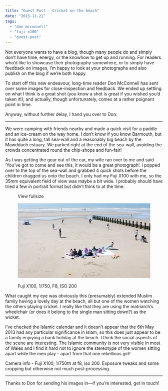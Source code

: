 ```yaml
---
title: "Guest Post - Cricket on the beach"
date: "2015-11-21"
tags: 
  - "don-mcconnell"
  - "fuji-x100"
  - "guest-post"
---
```


Not everyone wants to have a blog, though many people do and simply don’t have time, energy, or the knowhow to get up and running. For readers who’d like to showcase their photography somewhere, or to simply have feedback on images, I’m happy to look at your photographs and also publish on the blog if we’re both happy.

To start off this new endeavour, long-time reader Don McConnell has sent over some images for close-inspection and feedback. We ended up settling on what I think is a great shot (you know a shot is great if you wished you’d taken it!), and actually, though unfortunately, comes at a rather poignant point in time. 

Anyway, without further delay, I hand you over to Don:

* * *

We were camping with friends nearby and made a quick visit for a paddle and an ice-cream on the way home. I don’t know if you know Barmouth, but it has quite a long, tall sea-wall and a reasonably big beach by the Mawddach estuary. We parked right at the end of the sea-wall, avoiding the crowds concentrated round the chip-shops and fun-fair!

As I was getting the gear out of the car, my wife ran over to me and said ‘You’ve got to come and see this, it would be a great photograph’. I popped over to the top of the sea-wall and grabbed 4 quick shots before the children dragged us onto the beach. I only had my Fuji X100 with me, so the 35mm equivalent field of view was maybe a bit wide. I probably should have tried a few in portrait format but didn’t think to at the time.

<figure>

View fullsize

![Fuji X100, 1/750, F8, ISO 200](/assets/images/76299-dmc_barmouth281of129.jpg)

<figcaption>



Fuji X100, 1/750, F8, ISO 200





</figcaption>



</figure>

What caught my eye was obviously this (presumably) extended Muslim family having a lovely day at the beach, all but one of the women watching the others playing cricket. I really like that they are using the matriarch’s wheelchair (or does it belong to the single man sitting down?) as the wicket. 

I’ve checked the Islamic calendar and it doesn’t appear that the 6th May 2013 had any particular significance in Islam, so this does just appear to be a family enjoying a bank holiday at the beach. I think the social aspects of the scene are interesting. The Islamic community is not very visible in most of Wales and I find it hard not to ignore the stereotype of the women sitting apart while the men play - apart from that one rebellious girl!

Camera info - Fuji X100, 1/750th at f8, iso 200. Exposure tweaks and some cropping but otherwise not much post-processing.

* * *

Thanks to Don for sending his images in—if you’re interested, get in touch!
